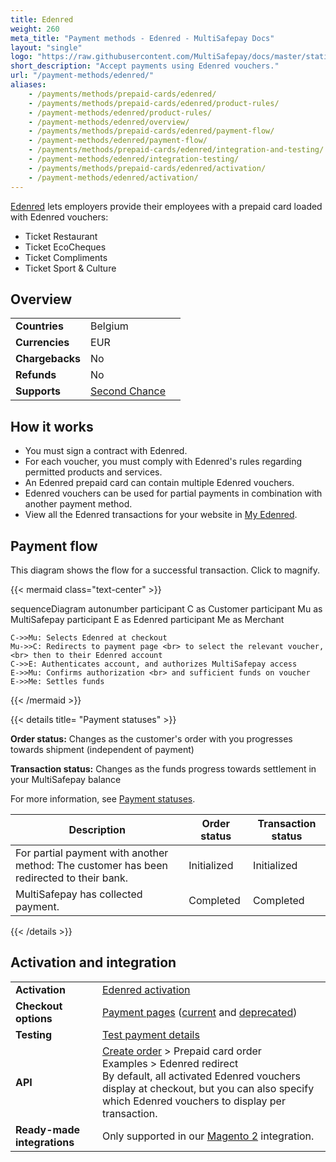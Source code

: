 ```yaml
---
title: Edenred
weight: 260
meta_title: "Payment methods - Edenred - MultiSafepay Docs"
layout: "single"
logo: "https://raw.githubusercontent.com/MultiSafepay/docs/master/static/logo/Payment_methods/edenred.svg"
short_description: "Accept payments using Edenred vouchers."
url: "/payment-methods/edenred/"
aliases:
    - /payments/methods/prepaid-cards/edenred/
    - /payments/methods/prepaid-cards/edenred/product-rules/
    - /payment-methods/edenred/product-rules/
    - /payment-methods/edenred/overview/
    - /payments/methods/prepaid-cards/edenred/payment-flow/
    - /payment-methods/edenred/payment-flow/
    - /payments/methods/prepaid-cards/edenred/integration-and-testing/
    - /payment-methods/edenred/integration-testing/
    - /payments/methods/prepaid-cards/edenred/activation/
    - /payment-methods/edenred/activation/
---
```

[Edenred](https://www.edenred.be/nl) lets employers provide their employees with a prepaid card loaded with Edenred vouchers:  

- Ticket Restaurant
- Ticket EcoCheques
- Ticket Compliments
- Ticket Sport & Culture

## Overview

|   |   |   |
|---|---|---|
| **Countries**  | Belgium  | 
| **Currencies** | EUR  | 
| **Chargebacks** | No | 
| **Refunds** | No |
| **Supports** | [Second Chance](/features/second-chance/) |

## How it works
  
- You must sign a contract with Edenred.
- For each voucher, you must comply with Edenred's rules regarding permitted products and services. 
- An Edenred prepaid card can contain multiple Edenred vouchers.
- Edenred vouchers can be used for partial payments in combination with another payment method.
- View all the Edenred transactions for your website in [My Edenred](https://myedenred.be).

## Payment flow

This diagram shows the flow for a successful transaction. Click to magnify.

{{< mermaid class="text-center" >}}

sequenceDiagram
    autonumber
    participant C as Customer
    participant Mu as MultiSafepay
    participant E as Edenred
    participant Me as Merchant

    C->>Mu: Selects Edenred at checkout
    Mu->>C: Redirects to payment page <br> to select the relevant voucher, <br> then to their Edenred account
    C->>E: Authenticates account, and authorizes MultiSafepay access
    E->>Mu: Confirms authorization <br> and sufficient funds on voucher
    E->>Me: Settles funds

{{< /mermaid >}}
&nbsp;  

{{< details title= "Payment statuses" >}}

**Order status:** Changes as the customer's order with you progresses towards shipment (independent of payment)

**Transaction status:** Changes as the funds progress towards settlement in your MultiSafepay balance

For more information, see [Payment statuses](/account/payment-statuses/).

| Description | Order status | Transaction status |
|---|---|---|
| For partial payment with another method: The customer has been redirected to their bank. | Initialized | Initialized |
| MultiSafepay has collected payment. | Completed | Completed |

{{< /details >}}

## Activation and integration

| | |
|---|---|
| **Activation** | [Edenred activation](/payments/activating-payment-methods/#edenred) |
| **Checkout options** | [Payment pages](/payment-pages/) ([current](/payment-pages/activation/) and [deprecated](/payment-pages/deprecated/)) |
| **Testing** | [Test payment details](/testing/test-payment-details/#banking-methods) |
| **API** | [Create order](https://docs-api.multisafepay.com/reference/createorder) > Prepaid card order <br> Examples > Edenred redirect <br> By default, all activated Edenred vouchers display at checkout, but you can also specify which Edenred vouchers to display per transaction. |
| **Ready-made integrations** | Only supported in our [Magento 2](/magento-2/) integration.   |

